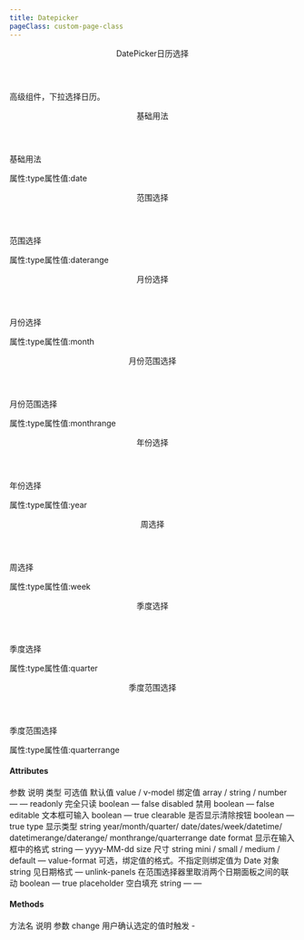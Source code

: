 ```yaml
---
title: Datepicker
pageClass: custom-page-class
---
```

<ClientOnly>
<Common-code-format>

  <div slot="componentNameTitle" class="component">
    <header class="component-name">
      DatePicker日历选择
    </header>
    <p class="component-text">
      高级组件，下拉选择日历。
    </p>
  </div>

  <div slot="description">
    <header class="iw-description-title">
      基础用法
    </header>
    <p class="iw-description-text">
      基础用法
    </p>
  </div>

  <div slot="showComponents" class="iw-show-component">
    <Datepicker-demo1/>
  </div>

  <section slot="paraDescription" class="iw-code-description">
    <p class="iw-paraStyle-wrapper">
        属性:<span class="iw-paraStyle">type</span>属性值:<span class="iw-paraStyle">date</span>
    </p>
  </section>

  <highlight-code class="codeStyle" slot="showCode" lang="vue">
    <template>
      <div>
        <iw-date-picker
          v-model="value1"
          type="date"
          size="mini"
          style="width: 130px;"
          align="right"
          placeholder="选择日期">
        </iw-date-picker>
      </div>
    </template>
    <script>
    export default {
      name: '',
      data() {
        return {
          value1: '',
          value: []
        }
      },
      mounted() {
      },
      methods: {
        handleChange(value) {
          console.log('value', value)
          this.value = value
        }
      }
    }
    </script>
  </highlight-code>
</Common-code-format>
</ClientOnly>

<ClientOnly>
<Common-code-format>
  <div slot="description">
    <header class="iw-description-title">
      范围选择
    </header>
    <p class="iw-description-text">
      范围选择
    </p>
  </div>

  <div slot="showComponents" class="iw-show-component">
    <Datepicker-demo2/>
  </div>

  <section slot="paraDescription" class="iw-code-description">
    <p class="iw-paraStyle-wrapper">
        属性:<span class="iw-paraStyle">type</span>属性值:<span class="iw-paraStyle">daterange</span>
    </p>
  </section>

  <highlight-code class="codeStyle" slot="showCode" lang="vue">
    <template>
      <div>
        <iw-date-picker
          v-model="value"
          :editable="false"
          format="yyyy/MM/dd"
          value-format="yyyyMMdd"
          type="daterange"
          size="mini"
          style="width: 220px;"
          align="right"
          placeholder="选择日期"
          @change="handleChange">
        </iw-date-picker>
      </div>
    </template>
    <script>
    export default {
      name: '',
      data() {
        return {
          value: []
        }
      },
      mounted() {
      },
      methods: {
        handleChange(value) {
          console.log('value', value)
          this.value = value
        }
      }
    }
    </script>
  </highlight-code>
</Common-code-format>
</ClientOnly>

<ClientOnly>
<Common-code-format>
  <div slot="description">
    <header class="iw-description-title">
      月份选择
    </header>
    <p class="iw-description-text">
      月份选择
    </p>
  </div>

  <div slot="showComponents" class="iw-show-component">
    <Datepicker-demo3/>
  </div>

  <section slot="paraDescription" class="iw-code-description">
    <p class="iw-paraStyle-wrapper">
        属性:<span class="iw-paraStyle">type</span>属性值:<span class="iw-paraStyle">month</span>
    </p>
  </section>

  <highlight-code class="codeStyle" slot="showCode" lang="vue">
    <template>
      <div>
        <iw-date-picker
          v-model="value"
          type="month"
          size="mini"
          style="width: 220px;"
          align="right"
          placeholder="选择日期">
        </iw-date-picker>
      </div>
    </template>
    <script>
    export default {
      name: '',
      data() {
        return {
          value: []
        }
      },
      mounted() {
      },
      methods: {
        handleChange(value) {
          console.log('value', value)
          this.value = value
        }
      }
    }
    </script>
  </highlight-code>
</Common-code-format>
</ClientOnly>

<ClientOnly>
<Common-code-format>
  <div slot="description">
    <header class="iw-description-title">
      月份范围选择
    </header>
    <p class="iw-description-text">
      月份范围选择
    </p>
  </div>

  <div slot="showComponents" class="iw-show-component">
    <Datepicker-demo4/>
  </div>

  <section slot="paraDescription" class="iw-code-description">
    <p class="iw-paraStyle-wrapper">
        属性:<span class="iw-paraStyle">type</span>属性值:<span class="iw-paraStyle">monthrange</span>
    </p>
  </section>

  <highlight-code class="codeStyle" slot="showCode" lang="vue">
    <template>
      <div>
        <iw-date-picker
          v-model="value"
          :editable="false"
          format="yyyy/MM"
          value-format="yyyyMM"
          type="monthrange"
          size="mini"
          style="width: 180px;"
          align="right"
          placeholder="选择日期"
          @change="handleChange">
        </iw-date-picker>
      </div>
    </template>
    <script>
    export default {
      name: '',
      data() {
        return {
          value: []
        }
      },
      mounted() {
      },
      methods: {
        handleChange(value) {
          console.log('value', value)
          this.value = value
        }
      }
    }
    </script>
  </highlight-code>
</Common-code-format>
</ClientOnly>

<ClientOnly>
<Common-code-format>
  <div slot="description">
    <header class="iw-description-title">
      年份选择
    </header>
    <p class="iw-description-text">
      年份选择
    </p>
  </div>

  <div slot="showComponents" class="iw-show-component">
    <Datepicker-demo5/>
  </div>

  <section slot="paraDescription" class="iw-code-description">
    <p class="iw-paraStyle-wrapper">
        属性:<span class="iw-paraStyle">type</span>属性值:<span class="iw-paraStyle">year</span>
    </p>
  </section>

  <highlight-code class="codeStyle" slot="showCode" lang="vue">
    <template>
      <div>
        <iw-date-picker
          v-model="value"
          :editable="false"
          format="yyyy/MM"
          value-format="yyyyMM"
          type="monthrange"
          size="mini"
          style="width: 180px;"
          align="right"
          placeholder="选择日期"
          @change="handleChange">
        </iw-date-picker>
      </div>
    </template>
    <script>
    export default {
      name: '',
      data() {
        return {
          value: []
        }
      },
      mounted() {
      },
      methods: {
        handleChange(value) {
          console.log('value', value)
          this.value = value
        }
      }
    }
    </script>
  </highlight-code>
</Common-code-format>
</ClientOnly>

<ClientOnly>
<Common-code-format>
  <div slot="description">
    <header class="iw-description-title">
      周选择
    </header>
    <p class="iw-description-text">
      周选择
    </p>
  </div>

  <div slot="showComponents" class="iw-show-component">
    <Datepicker-demo6/>
  </div>

  <section slot="paraDescription" class="iw-code-description">
    <p class="iw-paraStyle-wrapper">
        属性:<span class="iw-paraStyle">type</span>属性值:<span class="iw-paraStyle">week</span>
    </p>
  </section>

  <highlight-code class="codeStyle" slot="showCode" lang="vue">
    <template>
      <div>
        <iw-date-picker
          v-model="value"
          :editable="false"
          type="week"
          size="mini"
          style="width: 120px;"
          align="right"
          placeholder="选择周"
          @change="handleChange">
        </iw-date-picker>
      </div>
    </template>
    <script>
    export default {
      name: '',
      data() {
        return {
          value: []
        }
      },
      mounted() {
      },
      methods: {
        handleChange(value) {
          console.log('value', value)
          this.value = value
        }
      }
    }
    </script>
  </highlight-code>
</Common-code-format>
</ClientOnly>

<ClientOnly>
<Common-code-format>
  <div slot="description">
    <header class="iw-description-title">
      季度选择
    </header>
    <p class="iw-description-text">
      季度选择
    </p>
  </div>

  <div slot="showComponents" class="iw-show-component">
    <Datepicker-demo7/>
  </div>

  <section slot="paraDescription" class="iw-code-description">
    <p class="iw-paraStyle-wrapper">
        属性:<span class="iw-paraStyle">type</span>属性值:<span class="iw-paraStyle">quarter</span>
    </p>
  </section>

  <highlight-code class="codeStyle" slot="showCode" lang="vue">
    <template>
      <div>
        <iw-date-picker
          v-model="value1"
          :picker-options="pickerOptions"
          type="quarter"
          format="yyyy/Q"
          value-format="yyyyQ"
          size="mini"
          style="width: 130px;"
          align="right"
          placeholder="选择季度"
          @change="handleChange">
        </iw-date-picker>
      </div>
    </template>
    <script>
    export default {
      name: '',
      data() {
        return {
          value1: new Date(1522425599000),
          value: []
        }
      },
      computed: {
        pickerOptions() { // 日期选择控制
          const months = [new Date(1483200000000), new Date(1519833600000)].map(item => {
            return item.valueOf()
          })
          return {
            disabledDate(time) {
              console.log(months, time, time.getTime(), months[1] < time.getTime() || time.getTime() < months[0])
              return months[1] < time.getTime() || time.getTime() < months[0]
            }
          }
        }
      },
      mounted() {
      },
      methods: {
        handleChange(value) {
          console.log('value', value)
          this.value = value
        }
      }
    }
    </script>
  </highlight-code>
</Common-code-format>
</ClientOnly>

<ClientOnly>
<Common-code-format>
  <div slot="description">
    <header class="iw-description-title">
      季度范围选择
    </header>
    <p class="iw-description-text">
      季度范围选择
    </p>
  </div>

  <div slot="showComponents" class="iw-show-component">
    <Datepicker-demo8/>
  </div>

  <section slot="paraDescription" class="iw-code-description">
    <p class="iw-paraStyle-wrapper">
        属性:<span class="iw-paraStyle">type</span>属性值:<span class="iw-paraStyle">quarterrange</span>
    </p>
  </section>

  <highlight-code class="codeStyle" slot="showCode" lang="vue">
    <template>
      <div>
        <iw-date-picker
          v-model="value1"
          type="quarterrange"
          value-format="yyyyQ"
          size="mini"
          style="width: 180px;"
          align="right"
          placeholder="选择季度"
          @change="handleChange">
        </iw-date-picker>
      </div>
    </template>
    <script>
    export default {
      name: '',
      data() {
        return {
          value1: ["2019Q2", "2020Q1"]
        }
      },
      mounted() {
      },
      methods: {
        handleChange(value) {
          console.log('value', value)
          this.value = value
        }
      }
    }
    </script>
  </highlight-code>
</Common-code-format>
</ClientOnly>

#### Attributes
<ClientOnly>
<Common-create-form>
  <thead slot="form-header" class="formHead">
      <tr class="formHeadRow">
          <th class="formHeadCol">参数</th>
          <th class="formHeadCol">说明</th>
          <th class="formHeadCol">类型</th>
          <th class="formHeadCol">可选值</th>
          <th class="formHeadCol">默认值</th>
      </tr>
  </thead>
  <tbody slot="form-body" class="formBody">
      <tr class="formBodyRow">
          <td class="formBodyCol">value / v-model</td>
          <td class="formBodyCol">绑定值</td>
          <td class="formBodyCol">array / string / number</td>
          <td class="formBodyCol">—</td>
          <td class="formBodyCol">—</td>
      </tr>
      </tr>
      <tr class="formBodyRow">
          <td class="formBodyCol">readonly</td>
          <td class="formBodyCol">完全只读</td>
          <td class="formBodyCol">boolean</td>
          <td class="formBodyCol">—</td>
          <td class="formBodyCol">false</td>
      </tr>
      <tr class="formBodyRow">
          <td class="formBodyCol">disabled</td>
          <td class="formBodyCol">禁用</td>
          <td class="formBodyCol">boolean</td>
          <td class="formBodyCol">—</td>
          <td class="formBodyCol">false</td>
      </tr>
      <tr class="formBodyRow">
          <td class="formBodyCol">editable</td>
          <td class="formBodyCol">文本框可输入</td>
          <td class="formBodyCol">boolean</td>
          <td class="formBodyCol">—</td>
          <td class="formBodyCol">true</td>
      </tr>
      <tr class="formBodyRow">
          <td class="formBodyCol">clearable</td>
          <td class="formBodyCol">是否显示清除按钮</td>
          <td class="formBodyCol">boolean</td>
          <td class="formBodyCol">—</td>
          <td class="formBodyCol">true</td>
      </tr>
      </tr>
      <tr class="formBodyRow">
          <td class="formBodyCol">type</td>
          <td class="formBodyCol">显示类型</td>
          <td class="formBodyCol">string</td>
          <td class="formBodyCol">year/month/quarter/ date/dates/week/datetime/ datetimerange/daterange/ monthrange/quarterrange</td>
          <td class="formBodyCol">date</td>
      </tr>
      <tr class="formBodyRow">
          <td class="formBodyCol">format</td>
          <td class="formBodyCol">显示在输入框中的格式</td>
          <td class="formBodyCol">string</td>
          <td class="formBodyCol">—</td>
          <td class="formBodyCol">yyyy-MM-dd</td>
      </tr>
      <tr class="formBodyRow">
          <td class="formBodyCol">size</td>
          <td class="formBodyCol">尺寸</td>
          <td class="formBodyCol">string</td>
          <td class="formBodyCol">mini / small / medium / default</td>
          <td class="formBodyCol">—</td>
      </tr>
      </tr>
      <tr class="formBodyRow">
          <td class="formBodyCol">value-format</td>
          <td class="formBodyCol">可选，绑定值的格式。不指定则绑定值为 Date 对象</td>
          <td class="formBodyCol">string</td>
          <td class="formBodyCol">见日期格式</td>
          <td class="formBodyCol">—</td>
      </tr>
      </tr>
      <tr class="formBodyRow">
          <td class="formBodyCol">unlink-panels</td>
          <td class="formBodyCol">在范围选择器里取消两个日期面板之间的联动</td>
          <td class="formBodyCol">boolean</td>
          <td class="formBodyCol">—</td>
          <td class="formBodyCol">true</td>
      </tr>
      <tr class="formBodyRow">
          <td class="formBodyCol">placeholder</td>
          <td class="formBodyCol">空白填充</td>
          <td class="formBodyCol">string</td>
          <td class="formBodyCol">—</td>
          <td class="formBodyCol">—</td>
      </tr>
  </tbody>
</Common-create-form>
</ClientOnly>

#### Methods 
<ClientOnly>
<Common-create-form>
  <thead slot="form-header" class="formHead">
      <tr class="formHeadRow">
          <th class="formHeadCol">方法名</th>
          <th class="formHeadCol">说明</th>
          <th class="formHeadCol">参数</th>
      </tr>
  </thead>
  <tbody slot="form-body" class="formBody">
    <tr class="formBodyRow">
        <td class="formBodyCol">change</td>
        <td class="formBodyCol">用户确认选定的值时触发</td>
        <td class="formBodyCol">-</td>
    </tr>
  </tbody>
</Common-create-form>
</ClientOnly>